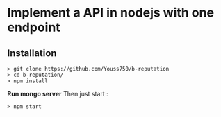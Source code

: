 
# Implement a API in nodejs with one endpoint
## Installation

```
> git clone https://github.com/Youss750/b-reputation
> cd b-reputation/
> npm install
```
 
 **Run mongo server**
  Then just start :
```
> npm start
```